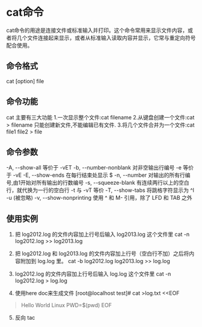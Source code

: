 # cat命令
cat命令的用途是连接文件或标准输入并打印。这个命令常用来显示文件内容，或者将几个文件连接起来显示，或者从标准输入读取内容并显示，它常与重定向符号配合使用。 

## 命令格式
cat [option] file

## 命令功能
cat 主要有三大功能
1.一次显示整个文件:cat filename
2.从键盘创建一个文件:cat > filename 只能创建新文件,不能编辑已有文件.
3.将几个文件合并为一个文件:cat file1 file2 > file

## 命令参数
-A, --show-all           等价于 -vET
-b, --number-nonblank    对非空输出行编号
-e                       等价于 -vE
-E, --show-ends          在每行结束处显示 $
-n, --number     对输出的所有行编号,由1开始对所有输出的行数编号
-s, --squeeze-blank  有连续两行以上的空白行，就代换为一行的空白行 
-t                       与 -vT 等价
-T, --show-tabs          将跳格字符显示为 ^I
-u                       (被忽略)
-v, --show-nonprinting   使用 ^ 和 M- 引用，除了 LFD 和 TAB 之外 

## 使用实例
1. 把 log2012.log 的文件内容加上行号后输入 log2013.log 这个文件里 
cat -n log2012.log >> log2013.log 

2. 把 log2012.log 和 log2013.log 的文件内容加上行号（空白行不加）之后将内容附加到 log.log 里。
cat -b log2012.log log2013.log  >> log.log

3. log2012.log 的文件内容加上行号后输入 log.log 这个文件里
cat -n log2012.log > log.log

4. 使用here doc来生成文件
[root@localhost test]# cat >log.txt <<EOF
> Hello
> World
> Linux
> PWD=$(pwd)
> EOF

5. 反向 tac

